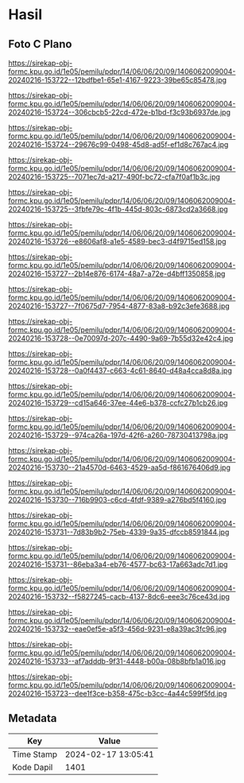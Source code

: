 # Hasil

## Foto C Plano

https://sirekap-obj-formc.kpu.go.id/1e05/pemilu/pdpr/14/06/06/20/09/1406062009004-20240216-153722--12bdfbe1-65e1-4167-9223-39be65c85478.jpg

https://sirekap-obj-formc.kpu.go.id/1e05/pemilu/pdpr/14/06/06/20/09/1406062009004-20240216-153724--306cbcb5-22cd-472e-b1bd-f3c93b6937de.jpg

https://sirekap-obj-formc.kpu.go.id/1e05/pemilu/pdpr/14/06/06/20/09/1406062009004-20240216-153724--29676c99-0498-45d8-ad5f-ef1d8c767ac4.jpg

https://sirekap-obj-formc.kpu.go.id/1e05/pemilu/pdpr/14/06/06/20/09/1406062009004-20240216-153725--7071ec7d-a217-490f-bc72-cfa7f0af1b3c.jpg

https://sirekap-obj-formc.kpu.go.id/1e05/pemilu/pdpr/14/06/06/20/09/1406062009004-20240216-153725--3fbfe79c-4f1b-445d-803c-6873cd2a3668.jpg

https://sirekap-obj-formc.kpu.go.id/1e05/pemilu/pdpr/14/06/06/20/09/1406062009004-20240216-153726--e8606af8-a1e5-4589-bec3-d4f9715ed158.jpg

https://sirekap-obj-formc.kpu.go.id/1e05/pemilu/pdpr/14/06/06/20/09/1406062009004-20240216-153727--2b14e876-6174-48a7-a72e-d4bff1350858.jpg

https://sirekap-obj-formc.kpu.go.id/1e05/pemilu/pdpr/14/06/06/20/09/1406062009004-20240216-153727--7f0675d7-7954-4877-83a8-b92c3efe3688.jpg

https://sirekap-obj-formc.kpu.go.id/1e05/pemilu/pdpr/14/06/06/20/09/1406062009004-20240216-153728--0e70097d-207c-4490-9a69-7b55d32e42c4.jpg

https://sirekap-obj-formc.kpu.go.id/1e05/pemilu/pdpr/14/06/06/20/09/1406062009004-20240216-153728--0a0f4437-c663-4c61-8640-d48a4cca8d8a.jpg

https://sirekap-obj-formc.kpu.go.id/1e05/pemilu/pdpr/14/06/06/20/09/1406062009004-20240216-153729--cd15a646-37ee-44e6-b378-ccfc27b1cb26.jpg

https://sirekap-obj-formc.kpu.go.id/1e05/pemilu/pdpr/14/06/06/20/09/1406062009004-20240216-153729--974ca26a-197d-42f6-a260-78730413798a.jpg

https://sirekap-obj-formc.kpu.go.id/1e05/pemilu/pdpr/14/06/06/20/09/1406062009004-20240216-153730--21a4570d-6463-4529-aa5d-f861676406d9.jpg

https://sirekap-obj-formc.kpu.go.id/1e05/pemilu/pdpr/14/06/06/20/09/1406062009004-20240216-153730--716b9903-c6cd-4fdf-9389-a276bd5f4160.jpg

https://sirekap-obj-formc.kpu.go.id/1e05/pemilu/pdpr/14/06/06/20/09/1406062009004-20240216-153731--7d83b9b2-75eb-4339-9a35-dfccb8591844.jpg

https://sirekap-obj-formc.kpu.go.id/1e05/pemilu/pdpr/14/06/06/20/09/1406062009004-20240216-153731--86eba3a4-eb76-4577-bc63-17a663adc7d1.jpg

https://sirekap-obj-formc.kpu.go.id/1e05/pemilu/pdpr/14/06/06/20/09/1406062009004-20240216-153732--f5827245-cacb-4137-8dc6-eee3c76ce43d.jpg

https://sirekap-obj-formc.kpu.go.id/1e05/pemilu/pdpr/14/06/06/20/09/1406062009004-20240216-153732--eae0ef5e-a5f3-456d-9231-e8a39ac3fc96.jpg

https://sirekap-obj-formc.kpu.go.id/1e05/pemilu/pdpr/14/06/06/20/09/1406062009004-20240216-153733--af7adddb-9f31-4448-b00a-08b8bfb1a016.jpg

https://sirekap-obj-formc.kpu.go.id/1e05/pemilu/pdpr/14/06/06/20/09/1406062009004-20240216-153723--dee1f3ce-b358-475c-b3cc-4a44c599f5fd.jpg


## Metadata

| Key        | Value               |
| ---------- | ------------------- |
| Time Stamp | 2024-02-17 13:05:41 |
| Kode Dapil | 1401                |



